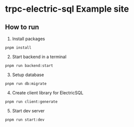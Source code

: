 # trpc-electric-sql Example site

## How to run

1. Install packages

`pnpm install`

2. Start backend in a terminal

`pnpm run backend:start`

3. Setup database

`pnpm run db:migrate`

4. Create client library for ElectricSQL

`pnpm run client:generate`

5. Start dev server

`pnpm run start:dev`

